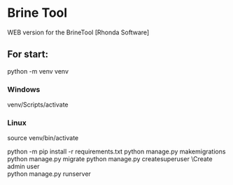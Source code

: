 # Brine Tool
WEB version for the BrineTool [Rhonda Software]

## For start:
python -m venv venv
### Windows
venv/Scripts/activate
### Linux
source venv/bin/activate

python -m pip install -r requirements.txt
python manage.py makemigrations
python manage.py migrate
python manage.py createsuperuser
\Create admin user\
python manage.py runserver
